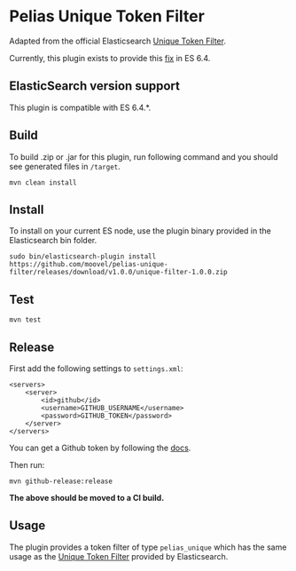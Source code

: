 # Pelias Unique Token Filter 

Adapted from the official Elasticsearch [Unique Token Filter](https://www.elastic.co/guide/en/elasticsearch/reference/current/analysis-unique-tokenfilter.html).

Currently, this plugin exists to provide this [fix](https://github.com/elastic/elasticsearch/pull/35420) in ES 6.4. 

## ElasticSearch version support

This plugin is compatible with ES 6.4.*.

## Build

To build .zip or .jar for this plugin, run following command and you should see generated files in `/target`.

    mvn clean install

## Install

To install on your current ES node, use the plugin binary provided in the Elasticsearch bin folder.

    sudo bin/elasticsearch-plugin install https://github.com/moovel/pelias-unique-filter/releases/download/v1.0.0/unique-filter-1.0.0.zip
    
## Test

    mvn test

## Release

First add the following settings to `settings.xml`:

```
<servers>
    <server>
        <id>github</id>
        <username>GITHUB_USERNAME</username>
        <password>GITHUB_TOKEN</password>
    </server>
</servers>
```

You can get a Github token by following the [docs](https://help.github.com/articles/authorizing-a-personal-access-token-for-use-with-a-saml-single-sign-on-organization/).

Then run:

    mvn github-release:release

**The above should be moved to a CI build.**

## Usage

The plugin provides a token filter of type `pelias_unique` which has the same usage as the [Unique Token Filter](https://www.elastic.co/guide/en/elasticsearch/reference/current/analysis-unique-tokenfilter.html) provided by Elasticsearch.
